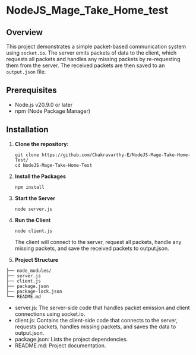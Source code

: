 # NodeJS_Mage_Take_Home_test

## Overview

This project demonstrates a simple packet-based communication system using `socket.io`. The server emits packets of data to the client, which requests all packets and handles any missing packets by re-requesting them from the server. The received packets are then saved to an `output.json` file.

## Prerequisites

- Node.js v20.9.0 or later
- npm (Node Package Manager)

## Installation

1. **Clone the repository:**

   ```
   git clone https://github.com/Chakravarthy-E/NodeJS-Mage-Take-Home-Test/
   cd NodeJS-Mage-Take-Home-Test
   ```
2. **Install the Packages**
   ```
   npm install
   ```
3. **Start the Server**
   ```
   node server.js
   ```
4. **Run the Client**
   ```
   node client.js
   ```
   The client will connect to the server, request all packets, handle any missing packets, and save the received packets to output.json.
5. **Project Structure**
  ```
├── node_modules/
├── server.js
├── client.js
├── package.json
├── package-lock.json
└── README.md
  ```
- server.js: The server-side code that handles packet emission and client connections using socket.io.
- client.js: Contains the client-side code that connects to the server, requests packets, handles missing packets, and saves the data to output.json.
- package.json: Lists the project dependencies.
- README.md: Project documentation.

   

